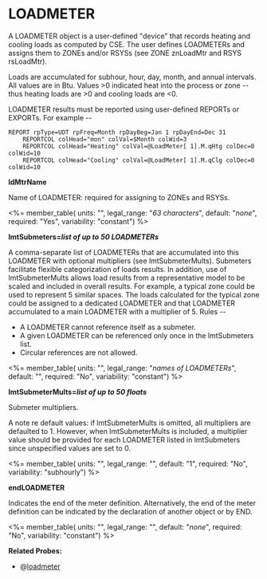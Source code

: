 # LOADMETER

A LOADMETER object is a user-defined "device" that records heating and cooling loads as computed by CSE. The user defines LOADMETERs and assigns them to ZONEs and/or RSYSs (see ZONE znLoadMtr and RSYS rsLoadMtr).

Loads are accumulated for subhour, hour, day, month, and annual intervals.  All values are in Btu.  Values >0 indicated heat into the process or zone -- thus heating loads are >0 and cooling loads are <0.

LOADMETER results must be reported using user-defined REPORTs or EXPORTs.  For example --

    REPORT rpType=UDT rpFreq=Month rpDayBeg=Jan 1 rpDayEnd=Dec 31
        REPORTCOL colHead="mon" colVal=$Month colWid=3
        REPORTCOL colHead="Heating" colVal=@LoadMeter[ 1].M.qHtg colDec=0 colWid=10
        REPORTCOL colHead="Cooling" colVal=@LoadMeter[ 1].M.qClg colDec=0 colWid=10


**ldMtrName**

Name of LOADMETER: required for assigning to ZONEs and RSYSs.

<%= member_table(
  units: "",
  legal_range: "*63 characters*",
  default: "*none*",
  required: "Yes",
  variability: "constant") %>

**lmtSubmeters=*list of up to 50 LOADMETERs***

A comma-separate list of LOADMETERs that are accumulated into this LOADMETER with optional multipliers (see lmtSubmeterMults).  Submeters facilitate flexible categorization of loads results.  In addition, use of lmtSubmeterMults allows load results from a representative model to be scaled and included in overall results.  For example, a typical zone could be used to represent 5 similar spaces.  The loads calculated for the typical zone could be assigned to a dedicated LOADMETER and that LOADMETER accumulated to a main LOADMETER with a multiplier of 5.  Rules --

-  A LOADMETER cannot reference itself as a submeter.
-  A given LOADMETER can be referenced only once in the lmtSubmeters list.
-  Circular references are not allowed.

<%= member_table(
  units: "",
  legal_range: "*names of LOADMETERs*",
  default: "",
  required: "No",
  variability: "constant") %>

**lmtSubmeterMults=*list of up to 50 floats***

Submeter multipliers.

A note re default values: if lmtSubmeterMults is omitted, all multipliers are defaulted to 1.  However, when lmtSubmeterMults is included, a multiplier value should be provided for each LOADMETER listed in lmtSubmeters since unspecified values are set to 0.

<%= member_table(
  units: "",
  legal_range: "",
  default: "1",
  required: "No",
  variability: "subhourly") %>


**endLOADMETER**

Indicates the end of the meter definition. Alternatively, the end of the meter definition can be indicated by the declaration of another object or by END.

<%= member_table(
  units: "",
  legal_range: "",
  default: "*none*",
  required: "No",
  variability: "constant") %>

**Related Probes:**

- @[loadmeter](#p_loadmeter)
